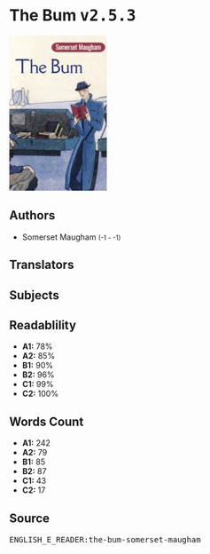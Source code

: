 # The Bum <kbd>v2.5.3</kbd>

![](./cover.medium.jpg "")

## Authors


 - Somerset Maugham <small>(-1 - -1)</small>

## Translators



## Subjects



## Readablility


 - **A1:** 78%
 - **A2:** 85%
 - **B1:** 90%
 - **B2:** 96%
 - **C1:** 99%
 - **C2:** 100%

## Words Count


 - **A1:** 242
 - **A2:** 79
 - **B1:** 85
 - **B2:** 87
 - **C1:** 43
 - **C2:** 17

## Source


<kbd>ENGLISH_E_READER:the-bum-somerset-maugham</kbd>
